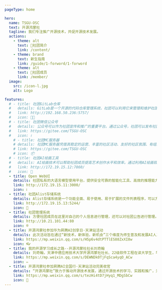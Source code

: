 ```yaml
---
pageType: home

hero:
  name: TSGU-OSC
  text: 开源鸿蒙社
  tagline: 我们专注推广开源技术，共促开源技术发展。
  actions:
    - theme: alt
      text: 📖社团简介
      link: /content/
    - theme: brand
      text: 新生指南
      link: /guide/1-forword/1-forword
    - theme: alt
      text: 👤社团成员
      link: /member/
  image:
    src: /icon-l.jpg
    alt: Logo

features:
  # - title: 社团GitLab仓库
  #   details: GitLab是一个开源的代码仓库管理系统，社团可以利用它来管理和维护社团的代码资源。通过GitLab，社团成员可以方便地共享代码、协作开发，并通过版本控制功能追踪和管理代码的变化。
  #   link: http://192.168.50.236:5757/
  #   icon: 🧑‍💻
  # - title: 社团微信公众号
  #   details: 公众号可以作为社团宣传和推广的重要平台。通过公众号，社团可以发布社团资讯、活动信息、作品展示等内容，吸引更多人的关注和参与。
  #   link: https://gitee.com/TSGU-OSC
  #   icon: ℹ️
    # - title: 社团MC服务器
    # details: 社团MC服务器凭借其稳定的运营、丰富的社区活动、友好的社区氛围、有组织的团队玩法、定制化的游戏体验以及良好的安全性等优点，为玩家提供了一个更加优质和有趣的Minecraft游戏环境。社团成员在学习繁忙之余也可以放松一下。
    # link: https://gitee.com/TSGU-OSC
    # icon: 📦️
  # - title: 社团AI绘画工具
  #   details: AI绘画技术可以帮助社团成员提高艺术创作水平和效率。通过利用AI绘画软件，社团成员可以轻松地生成各种风格的图像，获得新的创意灵感。
  #   link: http://172.19.15.12:7860/
  #   icon: 🎨
  - title: Open WebUI
    details: 社团私有的大语言模型使用平台，提供安全可靠的智能化工具、高效的推理能力，满足文本生成、问答分析等需求。
    link: http://172.19.15.11:3000/
    icon: ℹ️
  - title: 社团Alist存储系统
    details: Alist存储系统是一个功能全面、易于使用、易于扩展的文件列表程序，可以方便地管理和访问各种存储服务中的文件。社团用它存相关学习资料，这样可以实现资源共享。
    link: http://172.19.15.13:5244/
    icon: 💾
  - title: 社团管理系统
    details: 方便社团成员在这里对自己的个人信息进行管理，还可以对社团公告进行管理。提高了社团的凝聚力，方便社团人员的联系。
    link: http://10.21.101.44:80
    icon: ®
  - title: 开源鸿蒙社参加华为昇腾AI创享日·天津站活动
    details: 此次活动旨在通过“新技术，新体验，新机会”三个维度为师生普及和发展AI人工智能，为开发者创造新价值，不断丰富功能，稳步推进产教融合育人。业界顶尖AI专家应邀出席活动，分享前沿科技，解析技术要点。
    link: https://mp.weixin.qq.com/s/H5p6v4dtPTTlES88ZxXI8w
    icon: 👓
  - title: 我的开源学习成长之路--开源鸿蒙社社长刘奇翰
    details: 刘奇翰，天津中德应用技术大学开源鸿蒙社社长、22级软件工程在读大学生，华为HSD校园大使、开放原子校源行开源大使。热爱开源技术、开源文化，并投身开源知识传播进校园的事业中。
    link: https://mp.weixin.qq.com/s/DEWNDk0TjFqSca4yqO_ACw
    icon: ✏️
  - title: 开源鸿蒙社参加昇腾AI全国行·天津站活动完美收官
    details: “开源鸿蒙社”致力于推动开源技术发展，通过开源技术的学习、实践和推广，为同学们提供更多的专业学习机会和职业发展支持，力争未来为社会和行业带来更多的创新和进步。
    link: https://mp.weixin.qq.com/s/tezHi4tD7jHyq1_MDgSbCw
    icon: 🎉
---
```


